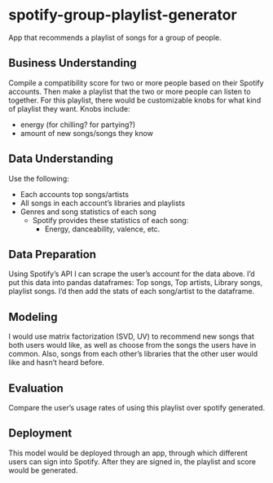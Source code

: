 # spotify-group-playlist-generator
App that recommends a playlist of songs for a group of people.

## Business Understanding

Compile a compatibility score for two or more people based on their Spotify accounts. Then make a playlist that the two or more people can listen to together. For this playlist, there would be customizable knobs for what kind of playlist they want.
Knobs include:
- energy (for chilling? for partying?)
- amount of new songs/songs they know

## Data Understanding
Use the following:
- Each accounts top songs/artists
- All songs in each account’s libraries and playlists
- Genres and song statistics of each song
	- Spotify provides these statistics of each song:
		- Energy, danceability, valence, etc.

## Data Preparation
Using Spotify’s API I can scrape the user’s account for the data above. I’d put this data into pandas dataframes: Top songs, Top artists, Library songs, playlist songs. I’d then add the stats of each song/artist to the dataframe.

## Modeling
I would use matrix factorization (SVD, UV) to recommend new songs that both users would like, as well as choose from the songs the users have in common. Also, songs from each other’s libraries that the other user would like and hasn’t heard before.

## Evaluation
Compare the user’s usage rates of using this playlist over spotify generated.

## Deployment
This model would be deployed through an app, through which different users can sign into Spotify. After they are signed in, the playlist and score would be generated.
